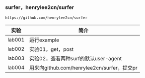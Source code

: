 ### surfer，henrylee2cn/surfer
`https://github.com/henrylee2cn/surfer`

|实验|简介|
|---|---|
|lab001|运行example|
|lab002|实验01，get，post|
|lab003|实验02，查看两种surf的默认user-agent|
|lab004|用来向github.com/henrylee2cn/surfer，提交pr|